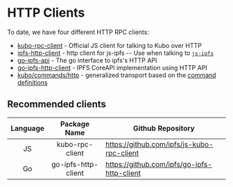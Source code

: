 # HTTP Clients

To date, we have four different HTTP RPC clients:

- [kubo-rpc-client](https://github.com/ipfs/js-kubo-rpc-client) - Official JS client for talking to Kubo over HTTP
- [ipfs-http-client](https://github.com/ipfs/js-ipfs/tree/master/packages/ipfs-http-client) - http client for js-ipfs -- Use when talking to [`js-ipfs`](https://github.com/ipfs/js-ipfs/tree/master/packages/ipfs)
- [go-ipfs-api](https://github.com/ipfs/go-ipfs-api) - The go interface to ipfs's HTTP API
- [go-ipfs-http-client](https://github.com/ipfs/go-ipfs-http-client) - IPFS CoreAPI implementation using HTTP API
- [kubo/commands/http](https://github.com/ipfs/kubo/tree/916f987de2c35db71815b54bbb9a0a71df829838/commands/http) -
  generalized transport based on the [command definitions](https://github.com/ipfs/kubo/tree/916f987de2c35db71815b54bbb9a0a71df829838/core/commands)

## Recommended clients

| Language |     Package Name    | Github Repository                           |
|:--------:|:-------------------:|---------------------------------------------|
| JS       | kubo-rpc-client     | https://github.com/ipfs/js-kubo-rpc-client  |
| Go       | go-ipfs-http-client | https://github.com/ipfs/go-ipfs-http-client |

